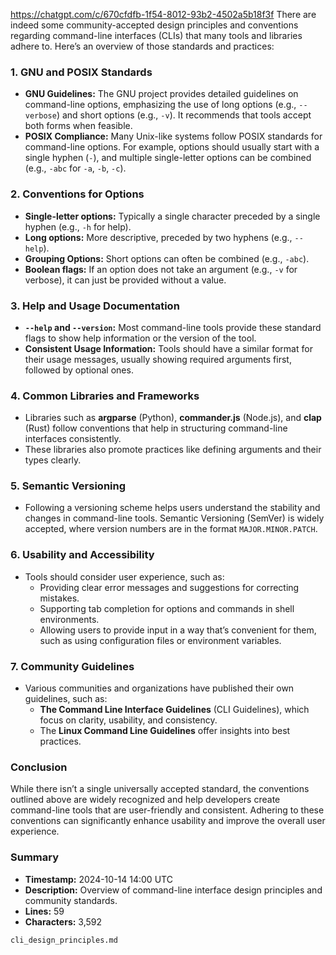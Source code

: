 <https://chatgpt.com/c/670cfdfb-1f54-8012-93b2-4502a5b18f3f>
There are indeed some community-accepted design principles and conventions regarding command-line interfaces (CLIs) that many tools and libraries adhere to. Here’s an overview of those standards and practices:

### 1. **GNU and POSIX Standards**

- **GNU Guidelines:** The GNU project provides detailed guidelines on command-line options, emphasizing the use of long options (e.g., `--verbose`) and short options (e.g., `-v`). It recommends that tools accept both forms when feasible.
- **POSIX Compliance:** Many Unix-like systems follow POSIX standards for command-line options. For example, options should usually start with a single hyphen (`-`), and multiple single-letter options can be combined (e.g., `-abc` for `-a`, `-b`, `-c`).

### 2. **Conventions for Options**

- **Single-letter options:** Typically a single character preceded by a single hyphen (e.g., `-h` for help).
- **Long options:** More descriptive, preceded by two hyphens (e.g., `--help`).
- **Grouping Options:** Short options can often be combined (e.g., `-abc`).
- **Boolean flags:** If an option does not take an argument (e.g., `-v` for verbose), it can just be provided without a value.

### 3. **Help and Usage Documentation**

- **`--help` and `--version`:** Most command-line tools provide these standard flags to show help information or the version of the tool.
- **Consistent Usage Information:** Tools should have a similar format for their usage messages, usually showing required arguments first, followed by optional ones.

### 4. **Common Libraries and Frameworks**

- Libraries such as **argparse** (Python), **commander.js** (Node.js), and **clap** (Rust) follow conventions that help in structuring command-line interfaces consistently.
- These libraries also promote practices like defining arguments and their types clearly.

### 5. **Semantic Versioning**

- Following a versioning scheme helps users understand the stability and changes in command-line tools. Semantic Versioning (SemVer) is widely accepted, where version numbers are in the format `MAJOR.MINOR.PATCH`.

### 6. **Usability and Accessibility**

- Tools should consider user experience, such as:
  - Providing clear error messages and suggestions for correcting mistakes.
  - Supporting tab completion for options and commands in shell environments.
  - Allowing users to provide input in a way that’s convenient for them, such as using configuration files or environment variables.

### 7. **Community Guidelines**

- Various communities and organizations have published their own guidelines, such as:
  - **The Command Line Interface Guidelines** (CLI Guidelines), which focus on clarity, usability, and consistency.
  - The **Linux Command Line Guidelines** offer insights into best practices.

### Conclusion

While there isn’t a single universally accepted standard, the conventions outlined above are widely recognized and help developers create command-line tools that are user-friendly and consistent. Adhering to these conventions can significantly enhance usability and improve the overall user experience.

### Summary

- **Timestamp:** 2024-10-14 14:00 UTC
- **Description:** Overview of command-line interface design principles and community standards.
- **Lines:** 59
- **Characters:** 3,592

```md
cli_design_principles.md
```

